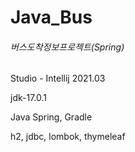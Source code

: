 # Java_Bus
<head>
  <h6>버스도착정보프로젝트(Spring)</h6>
</head>
<body>
  <p>Studio - Intellij 2021.03 </p>
  <p>jdk-17.0.1</p>
  <p>Java Spring, Gradle</p>
  <p>h2, jdbc, lombok, thymeleaf</p>
</body>
